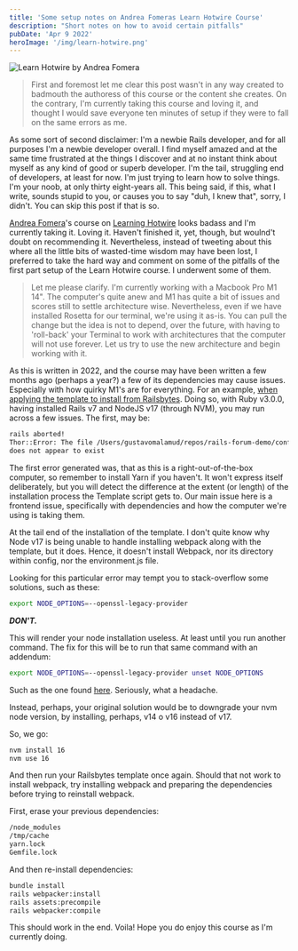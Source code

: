 ```yaml
---
title: 'Some setup notes on Andrea Fomeras Learn Hotwire Course'
description: "Short notes on how to avoid certain pitfalls"
pubDate: 'Apr 9 2022'
heroImage: '/img/learn-hotwire.png'
---
```


![Learn Hotwire by Andrea Fomera](/img/learn-hotwire.png)

> First and foremost let me clear this post wasn't in any way created to badmouth the authoress of this course or the content she creates. On the contrary, I'm currently taking this course and loving it, and thought I would save everyone ten minutes of setup if they were to fall on the same errors as me. 

As some sort of second disclaimer: I'm a newbie Rails developer, and for all purposes I'm a newbie developer overall. I find myself amazed and at the same time frustrated at the things I discover and at no instant think about myself as any kind of good or superb developer. I'm the tail, struggling end of developers, at least for now. I'm just trying to learn how to solve things. I'm your noob, at only thirty eight-years all.
This being said, if this, what I write, sounds stupid to you, or causes you to say "duh, I knew that", sorry, I didn't. You can skip this post if that is so.

[Andrea Fomera](https://afomera.dev)'s course on [Learning Hotwire](https://store.afomera.dev/learn-hotwire) looks badass and I'm currently taking it. Loving it. Haven't finished it, yet, though, but woulnd't doubt on recommending it. Nevertheless, instead of tweeting about this where all the little bits of wasted-time wisdom may have been lost, I preferred to take the hard way and comment on some of the pitfalls of the first part setup of the Learn Hotwire course. I underwent some of them.

> Let me please clarify. I'm currently working with a Macbook Pro M1 14". 
> The computer's quite anew and M1 has quite a bit of issues and scores still to settle architecture wise. Nevertheless, even if we have installed Rosetta for our terminal, we're using it as-is. You can pull the change but the idea is not to depend, over the future, with having to 'roll-back' your Terminal to work with architectures that the computer will not use forever.
> Let us try to use the new architecture and begin working with it.

As this is written in 2022, and the course may have been written a few months ago (perhaps a year?) a few of its dependencies may cause issues. Especially with how quirky M1's are for everything.
For an example, [when applying the template to install from Railsbytes](https://railsbytes.com/public/templates/xkjs12). Doing so, with Ruby v3.0.0, having installed Rails v7 and NodeJS v17 (through NVM), you may run across a few issues. The first, may be:

```sh
rails aborted!
Thor::Error: The file /Users/gustavomalamud/repos/rails-forum-demo/config/webpack/environment.js 
does not appear to exist
```

The first error generated was, that as this is a right-out-of-the-box computer, so remember to install Yarn if you haven't. It won't express itself deliberately, but you will detect the difference at the extent (or length) of the installation process the Template script gets to. Our main issue here is a frontend issue, specifically with dependencies and how the computer we're using is taking them.

At the tail end of the installation of the template. I don't quite know why Node v17 is being unable to handle installing webpack along with the template, but it does. Hence, it doesn't install Webpack, nor its directory within config, nor the environment.js file. 

Looking for this particular error may tempt you to stack-overflow some solutions, such as these:

```sh
export NODE_OPTIONS=--openssl-legacy-provider
```

***DON'T.***

This will render your node installation useless. At least until you run another command. The fix for this will be to run that same command with an addendum:

```sh
export NODE_OPTIONS=--openssl-legacy-provider unset NODE_OPTIONS
```

Such as the one found [here](https://github.com/microsoft/vscode/issues/136599). Seriously, what a headache.

Instead, perhaps, your original solution would be to downgrade your nvm node version, by installing, perhaps, v14 o v16 instead of v17.

So, we go:

```sh
nvm install 16
nvm use 16
```

And then run your Railsbytes template once again.  Should that not work to install webpack, try installing webpack and preparing the dependencies before trying to reinstall webpack.

First, erase your previous dependencies:

```sh
/node_modules
/tmp/cache
yarn.lock
Gemfile.lock
```

And then re-install dependencies:

```sh
bundle install
rails webpacker:install
rails assets:precompile
rails webpacker:compile
```

This should work in the end. Voila! Hope you do enjoy this course as I'm currently doing. 